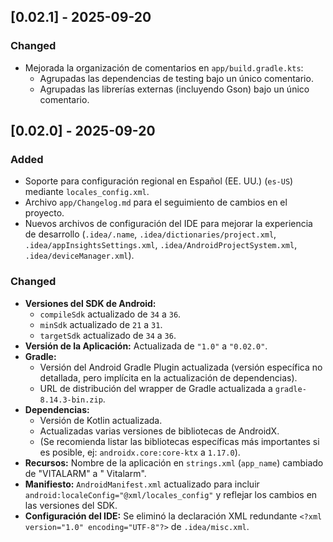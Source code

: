 ## [0.02.1] - 2025-09-20

### Changed

- Mejorada la organización de comentarios en `app/build.gradle.kts`:
  - Agrupadas las dependencias de testing bajo un único comentario.
  - Agrupadas las librerías externas (incluyendo Gson) bajo un único comentario.

## [0.02.0] - 2025-09-20

### Added

- Soporte para configuración regional en Español (EE. UU.) (`es-US`) mediante `locales_config.xml`.
- Archivo `app/Changelog.md` para el seguimiento de cambios en el proyecto.
- Nuevos archivos de configuración del IDE para mejorar la experiencia de desarrollo (`.idea/.name`,
  `.idea/dictionaries/project.xml`, `.idea/appInsightsSettings.xml`,
  `.idea/AndroidProjectSystem.xml`, `.idea/deviceManager.xml`).

### Changed

- **Versiones del SDK de Android:**
    - `compileSdk` actualizado de `34` a `36`.
    - `minSdk` actualizado de `21` a `31`.
    - `targetSdk` actualizado de `34` a `36`.
- **Versión de la Aplicación:** Actualizada de `"1.0"` a `"0.02.0"`.
- **Gradle:**
    - Versión del Android Gradle Plugin actualizada (versión específica no detallada, pero implícita
      en la actualización de dependencias).
    - URL de distribución del wrapper de Gradle actualizada a `gradle-8.14.3-bin.zip`.
- **Dependencias:**
    - Versión de Kotlin actualizada.
    - Actualizadas varias versiones de bibliotecas de AndroidX.
    - (Se recomienda listar las bibliotecas específicas más importantes si es posible, ej:
      `androidx.core:core-ktx` a `1.17.0`).
- **Recursos:** Nombre de la aplicación en `strings.xml` (`app_name`) cambiado de "VITALARM" a "
  Vitalarm".
- **Manifiesto:** `AndroidManifest.xml` actualizado para incluir
  `android:localeConfig="@xml/locales_config"` y reflejar los cambios en las versiones del SDK.
- **Configuración del IDE:** Se eliminó la declaración XML redundante
  `<?xml version="1.0" encoding="UTF-8"?>` de `.idea/misc.xml`.
